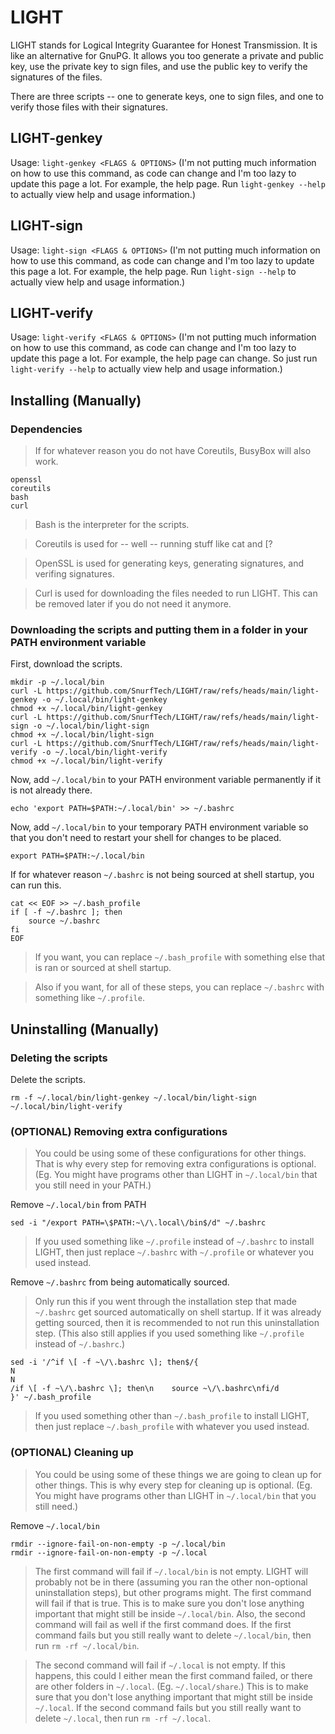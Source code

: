 # LIGHT
LIGHT stands for Logical Integrity Guarantee for Honest Transmission. It is like an alternative for GnuPG. It allows you too generate a private and public key, use the private key to sign files, and use the public key to verify the signatures of the files.

There are three scripts -- one to generate keys, one to sign files, and one to verify those files with their signatures.

## LIGHT-genkey
Usage: ```light-genkey <FLAGS & OPTIONS>``` (I'm not putting much information on how to use this command, as code can change and I'm too lazy to update this page a lot. For example, the help page. Run ```light-genkey --help``` to actually view help and usage information.)

## LIGHT-sign
Usage: ```light-sign <FLAGS & OPTIONS>``` (I'm not putting much information on how to use this command, as code can change and I'm too lazy to update this page a lot. For example, the help page. Run ```light-sign --help``` to actually view help and usage information.)

## LIGHT-verify
Usage: ```light-verify <FLAGS & OPTIONS>``` (I'm not putting much information on how to use this command, as code can change and I'm too lazy to update this page a lot. For example, the help page can change. So just run ```light-verify --help``` to actually view help and usage information.)

## Installing (Manually)
### Dependencies
> If for whatever reason you do not have Coreutils, BusyBox will also work.
```
openssl
coreutils
bash
curl
```
> Bash is the interpreter for the scripts.
 
> Coreutils is used for -- well -- running stuff like cat and [?

> OpenSSL is used for generating keys, generating signatures, and verifing signatures.

> Curl is used for downloading the files needed to run LIGHT. This can be removed later if you do not need it anymore.

### Downloading the scripts and putting them in a folder in your PATH environment variable
First, download the scripts.
```
mkdir -p ~/.local/bin
curl -L https://github.com/SnurfTech/LIGHT/raw/refs/heads/main/light-genkey -o ~/.local/bin/light-genkey
chmod +x ~/.local/bin/light-genkey
curl -L https://github.com/SnurfTech/LIGHT/raw/refs/heads/main/light-sign -o ~/.local/bin/light-sign
chmod +x ~/.local/bin/light-sign
curl -L https://github.com/SnurfTech/LIGHT/raw/refs/heads/main/light-verify -o ~/.local/bin/light-verify
chmod +x ~/.local/bin/light-verify
```
Now, add ```~/.local/bin``` to your PATH environment variable permanently if it is not already there.
```
echo 'export PATH=$PATH:~/.local/bin' >> ~/.bashrc
```
Now, add ```~/.local/bin``` to your temporary PATH environment variable so that you don't need to restart your shell for changes to be placed.
```
export PATH=$PATH:~/.local/bin
```
If for whatever reason ```~/.bashrc``` is not being sourced at shell startup, you can run this.
```
cat << EOF >> ~/.bash_profile
if [ -f ~/.bashrc ]; then
    source ~/.bashrc
fi
EOF
```

> If you want, you can replace ```~/.bash_profile``` with something else that is ran or sourced at shell startup.

> Also if you want, for all of these steps, you can replace ```~/.bashrc``` with something like ```~/.profile```.

## Uninstalling (Manually)
### Deleting the scripts
Delete the scripts.
```
rm -f ~/.local/bin/light-genkey ~/.local/bin/light-sign ~/.local/bin/light-verify
```

### (OPTIONAL) Removing extra configurations
> You could be using some of these configurations for other things. That is why every step for removing extra configurations is optional. (Eg. You might have programs other than LIGHT in ```~/.local/bin``` that you still need in your PATH.)

Remove ```~/.local/bin``` from PATH
```
sed -i "/export PATH=\$PATH:~\/\.local\/bin$/d" ~/.bashrc
```
> If you used something like ```~/.profile``` instead of ```~/.bashrc``` to install LIGHT, then just replace ```~/.bashrc``` with ```~/.profile``` or whatever you used instead.

Remove ```~/.bashrc``` from being automatically sourced.
> Only run this if you went through the installation step that made ```~/.bashrc``` get sourced automatically on shell startup. If it was already getting sourced, then it is recommended to not run this uninstallation step. (This also still applies if you used something like ```~/.profile``` instead of ```~/.bashrc```.)

```
sed -i '/^if \[ -f ~\/\.bashrc \]; then$/{
N
N
/if \[ -f ~\/\.bashrc \]; then\n    source ~\/\.bashrc\nfi/d
}' ~/.bash_profile
```
> If you used something other than ```~/.bash_profile``` to install LIGHT, then just replace ```~/.bash_profile``` with whatever you used instead.

### (OPTIONAL) Cleaning up
> You could be using some of these things we are going to clean up for other things. This is why every step for cleaning up is optional. (Eg. You might have programs other than LIGHT in ```~/.local/bin``` that you still need.)

Remove ```~/.local/bin```
```
rmdir --ignore-fail-on-non-empty -p ~/.local/bin
rmdir --ignore-fail-on-non-empty -p ~/.local
```
> The first command will fail if ```~/.local/bin``` is not empty. LIGHT will probably not be in there (assuming you ran the other non-optional uninstallation steps), but other programs might. The first command will fail if that is true. This is to make sure you don't lose anything important that might still be inside ```~/.local/bin```. Also, the second command will fail as well if the first command does. If the first command fails but you still really want to delete ```~/.local/bin```, then run ```rm -rf ~/.local/bin```.

> The second command will fail if ```~/.local``` is not empty. If this happens, this could I either mean the first command failed, or there are other folders in ```~/.local```. (Eg. ```~/.local/share```.) This is to make sure that you don't lose anything important that might still be inside ```~/.local```. If the second command fails but you still really want to delete ```~/.local```, then run ```rm -rf ~/.local```.
